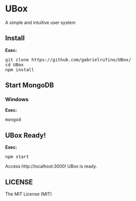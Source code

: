 # UBox

A simple and intuitive user system

## Install

<strong>Exec:</strong>
<pre>
git clone https://github.com/gabrielrufino/UBox/
cd UBox
npm install
</pre>

## Start MongoDB

### Windows

<strong>Exec:</strong>
<pre>
mongod
</pre>

## UBox Ready!

<strong>Exec:</strong>
<pre>
npm start
</pre>

Access http://localhost:3000! UBox is ready.

## LICENSE

The MIT License (MIT)
